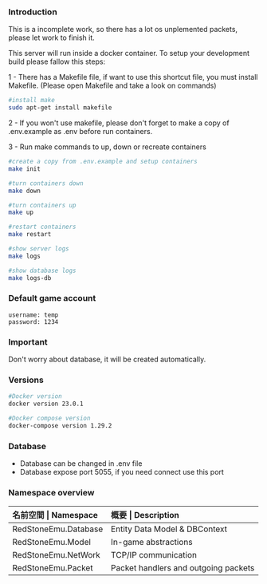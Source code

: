 ### Introduction

This is a incomplete work, so there has a lot os unplemented packets, please let work to finish it.

This server will run inside a docker container. To setup your development build please fallow this steps:

1 - There has a Makefile file, if want to use this shortcut file, you must install Makefile. (Please open Makefile and take a look on commands)

```bash
#install make 
sudo apt-get install makefile
```

2 - If you won't use makefile, please don't forget to make a copy of .env.example as .env before run containers.

3 - Run make commands to up, down or recreate containers
```bash
#create a copy from .env.example and setup containers
make init 

#turn containers down
make down

#turn containers up
make up

#restart containers
make restart

#show server logs
make logs

#show database logs
make logs-db
```

### Default game account ###
```
username: temp
password: 1234
```
### Important ###
Don't worry about database, it will be created automatically.

### Versions ###
```bash
#Docker version
docker version 23.0.1

#Docker compose version
docker-compose version 1.29.2
```
### Database ####

- Database can be changed in .env file
- Database expose port 5055, if you need connect use this port

### Namespace overview ###

| 名前空間 \| Namespace | 概要 \| Description |
|:-----------|:------------|
| RedStoneEmu.Database | Entity Data Model & DBContext |
| RedStoneEmu.Model | In-game abstractions |
| RedStoneEmu.NetWork| TCP/IP communication |
| RedStoneEmu.Packet| Packet handlers and outgoing packets |
